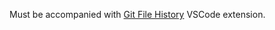 
Must be accompanied with [Git File History](https://marketplace.visualstudio.com/items?itemName=pomber.git-file-history) VSCode extension.
